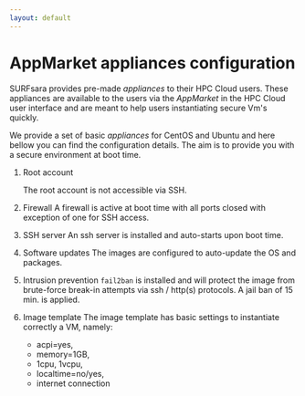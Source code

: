 ```yaml
---
layout: default
---
```


# AppMarket appliances configuration

SURFsara provides pre-made _appliances_ to their HPC Cloud users. These appliances are available to the users via the _AppMarket_ in the HPC Cloud user interface and are meant to help users instantiating secure Vm's quickly.

We provide a set of basic _appliances_ for CentOS and Ubuntu and here bellow you can find the configuration details. The aim is to provide you with a secure environment at boot time.

1. Root account

    The root account is not accessible via SSH.

2. Firewall
    A firewall is active at boot time with all ports closed with exception of one for SSH access.

3. SSH server
    An ssh server is installed and auto-starts upon boot time.

4. Software updates
    The images are configured to auto-update the OS and packages.

5. Intrusion prevention
    `fail2ban` is installed and will protect the image from brute-force break-in attempts via ssh / http(s) protocols. A jail ban of 15 min. is applied.

6. Image template
    The image template has basic settings to instantiate correctly a VM, namely:

    * acpi=yes,
    * memory=1GB,
    * 1cpu, 1vcpu,
    * localtime=no/yes,
    * internet connection
